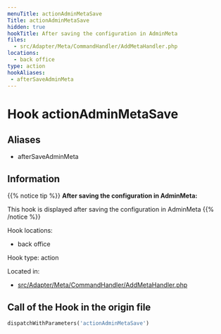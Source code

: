 ```yaml
---
menuTitle: actionAdminMetaSave
Title: actionAdminMetaSave
hidden: true
hookTitle: After saving the configuration in AdminMeta
files:
  - src/Adapter/Meta/CommandHandler/AddMetaHandler.php
locations:
  - back office
type: action
hookAliases:
 - afterSaveAdminMeta
---
```


# Hook actionAdminMetaSave

## Aliases
 
 - afterSaveAdminMeta



## Information

{{% notice tip %}}
**After saving the configuration in AdminMeta:** 

This hook is displayed after saving the configuration in AdminMeta
{{% /notice %}}

Hook locations: 
  - back office

Hook type: action

Located in: 
  - [src/Adapter/Meta/CommandHandler/AddMetaHandler.php](https://github.com/PrestaShop/PrestaShop/blob/8.0.x/src/Adapter/Meta/CommandHandler/AddMetaHandler.php)

## Call of the Hook in the origin file

```php
dispatchWithParameters('actionAdminMetaSave')
```